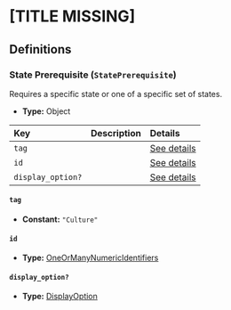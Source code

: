 # [TITLE MISSING]

## Definitions

### <a name="StatePrerequisite"></a> State Prerequisite (`StatePrerequisite`)

Requires a specific state or one of a specific set of states.

- **Type:** Object

Key | Description | Details
:-- | :-- | :--
`tag` |  | <a href="#StatePrerequisite/tag">See details</a>
`id` |  | <a href="#StatePrerequisite/id">See details</a>
`display_option?` |  | <a href="#StatePrerequisite/display_option">See details</a>

#### <a name="StatePrerequisite/tag"></a> `tag`

- **Constant:** `"Culture"`

#### <a name="StatePrerequisite/id"></a> `id`

- **Type:** <a href="../../_Identifier.md#OneOrManyNumericIdentifiers">OneOrManyNumericIdentifiers</a>

#### <a name="StatePrerequisite/display_option"></a> `display_option?`

- **Type:** <a href="../DisplayOption.md#DisplayOption">DisplayOption</a>
